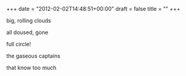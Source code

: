 +++
date = "2012-02-02T14:48:51+00:00"
draft = false
title = ""
+++
<p>big, rolling clouds</p>&#13;
<p>all doused, gone</p>&#13;
<p>full circle!</p>&#13;
<p>the gaseous captains</p>&#13;
<p>that know too much</p> 
